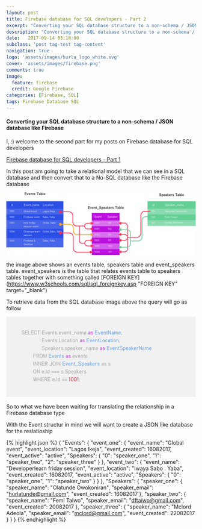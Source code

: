 ```yaml
---
layout: post
title: Firebase database for SQL developers - Part 2
excerpt: "Converting your SQL database structure to a non-schema / JSON database like Firebase"
description: "Converting your SQL database structure to a non-schema / JSON database like Firebase"
date:   2017-09-14 03:18:00
subclass: 'post tag-test tag-content'
navigation: True
logo: 'assets/images/hurla_logo_white.svg'
cover: 'assets/images/firebase.png'
comments: true
image:
  feature: firebase
  credit: Google Firebase
categories: [Firebase, SQL]
tags: Firebase Database SQL
---
```


#### Converting your SQL database structure to a non-schema / JSON database like Firebase

I, :) welcome to the second part for my posts on Firebase database for SQL developers 

[Firebase database for SQL developers - Part 1](https://hurlatunde.github.io/firebase-database-for-sql-developers)

In this post am going to take a relational model that we can see in a SQL database and then convert that to a No-SQL database like the Firebase database

![SQL](assets/images/post/relational.png)

the image above shows an events table, speakers table and event_speakers table. event_speakers is the table that relates events table to speakers tables together with something called [FOREIGN KEY](https://www.w3schools.com/sql/sql_foreignkey.asp "FOREIGN KEY" target="_blank")

To retrieve data from the SQL database image above the query will go as follow

![SQL](assets/images/post/selected.png)

So to what we have been waiting for translating the relationship in a Firebase database type

With the Event structur in mind we will want to create a JSON like database for the reslatioship

{% highlight json %}
{
  "Events": {
    "event_one": {
      "event_name": "Global event",
      "event_location": "Lagos Ikeja",
      "event_created": 16082017,
      "event_active": "active",
      "Speakers": {
        "0": "speaker_one",
        "1": "speaker_two",
        "2": "speaker_three"
      }
    },
    "event_two": {
      "event_name": "Developerlearn  friday session",
      "event_location": "Iwaya Sabo . Yaba",
      "event_created": 16082017,
      "event_active": "active",
      "Speakers": {
        "0": "speaker_one",
        "1": "speaker_two"
      }
    }
  },
  "Speakers": {
    "speaker_one": {
      "speaker_name": "Olatunde Owokoniran",
      "speaker_email": "hurlatunde@gmail.com",
      "event_created": 16082017
    },
    "speaker_two": {
      "speaker_name": "Femi Taiwo",
      "speaker_email": "dftaiwo@gmail.com",
      "event_created": 20082017
    },
    "speaker_three": {
      "speaker_name": "Mclord Adeola",
      "speaker_email": "mclord@gmail.com",
      "event_created": 22082017
    }
  }
}
{% endhighlight %}